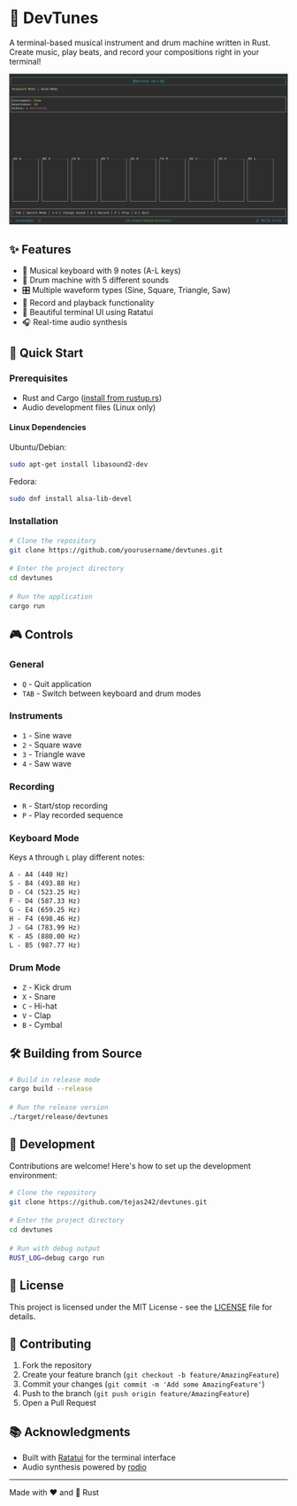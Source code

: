 # 🎵 DevTunes

A terminal-based musical instrument and drum machine written in Rust. Create music, play beats, and record your compositions right in your terminal!

![DevTunes Screenshot](devtunes.png)

## ✨ Features

- 🎹 Musical keyboard with 9 notes (A-L keys)
- 🥁 Drum machine with 5 different sounds
- 🎛️ Multiple waveform types (Sine, Square, Triangle, Saw)
- 🎼 Record and playback functionality
- 👾 Beautiful terminal UI using Ratatui
- 🎧 Real-time audio synthesis

## 🚀 Quick Start

### Prerequisites

- Rust and Cargo ([install from rustup.rs](https://rustup.rs/))
- Audio development files (Linux only)

#### Linux Dependencies

Ubuntu/Debian:
```bash
sudo apt-get install libasound2-dev
```

Fedora:
```bash
sudo dnf install alsa-lib-devel
```

### Installation

```bash
# Clone the repository
git clone https://github.com/yourusername/devtunes.git

# Enter the project directory
cd devtunes

# Run the application
cargo run
```

## 🎮 Controls

### General
- `Q` - Quit application
- `TAB` - Switch between keyboard and drum modes

### Instruments
- `1` - Sine wave
- `2` - Square wave
- `3` - Triangle wave
- `4` - Saw wave

### Recording
- `R` - Start/stop recording
- `P` - Play recorded sequence

### Keyboard Mode
Keys `A` through `L` play different notes:
```
A - A4 (440 Hz)
S - B4 (493.88 Hz)
D - C4 (523.25 Hz)
F - D4 (587.33 Hz)
G - E4 (659.25 Hz)
H - F4 (698.46 Hz)
J - G4 (783.99 Hz)
K - A5 (880.00 Hz)
L - B5 (987.77 Hz)
```

### Drum Mode
- `Z` - Kick drum
- `X` - Snare
- `C` - Hi-hat
- `V` - Clap
- `B` - Cymbal

## 🛠️ Building from Source

```bash
# Build in release mode
cargo build --release

# Run the release version
./target/release/devtunes
```

## 🧪 Development

Contributions are welcome! Here's how to set up the development environment:

```bash
# Clone the repository
git clone https://github.com/tejas242/devtunes.git

# Enter the project directory
cd devtunes

# Run with debug output
RUST_LOG=debug cargo run
```

## 📝 License

This project is licensed under the MIT License - see the [LICENSE](LICENSE) file for details.

## 🤝 Contributing

1. Fork the repository
2. Create your feature branch (`git checkout -b feature/AmazingFeature`)
3. Commit your changes (`git commit -m 'Add some AmazingFeature'`)
4. Push to the branch (`git push origin feature/AmazingFeature`)
5. Open a Pull Request

## 📚 Acknowledgments

- Built with [Ratatui](https://github.com/tui-rs-revival/ratatui) for the terminal interface
- Audio synthesis powered by [rodio](https://github.com/RustAudio/rodio)

---

Made with ❤️ and 🦀 Rust
